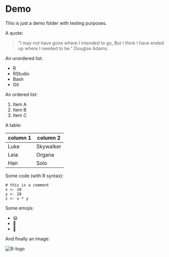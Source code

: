 # Demo

This is just a demo folder with testing purposes.

A quote:

> "I may not have gone where I intended to go,
> But I think I have ended up where I needed to be."
> Douglas Adams.
 

An unordered list:

- R
- RStudio
- Bash
- Git


An ordered list:

1. Item A
2. Item B
3. Item C


A table:

| column 1 | column 2  |
|----------|-----------|
| Luke     | Skywalker |
| Leia     | Organa    |
| Han      | Solo      |


Some code (with R syntax):

```{r}
# this is a comment
x <- 10
y <- 20
z <- x * y
```

Some emojis:

- :smiley:
- :bear:
- :pencil:


And finally an image:

![R-logo](https://www.r-project.org/logo/Rlogo.png)

